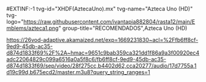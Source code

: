 #EXTINF:-1 tvg-id="XHDF(AztecaUno).mx" tvg-name="Azteca Uno (HD)" tvg-logo="https://raw.githubusercontent.com/ivantapia882804/rasta12/main/Emblems/azteca1.png" group-title="RECOMENDADOS",Azteca Uno (HD) 

https://26vod-adaptive.akamaized.net/exp=1669231830~acl=%2Ffb6ff8cf-9ed9-45db-ac35-d874d1833f69%2F%2A~hmac=9651c9bab359ca321dd1f86a9a3f00920ec4adc22064829c099a6516a0a5f8c6/fb6ff8cf-9ed9-45db-ac35-d874d1833f69/sep/video/28f275cc,b4402d62,cca20277/audio/17d7755a,1d19c99d,b675ecd2/master.m3u8?query_string_ranges=1

